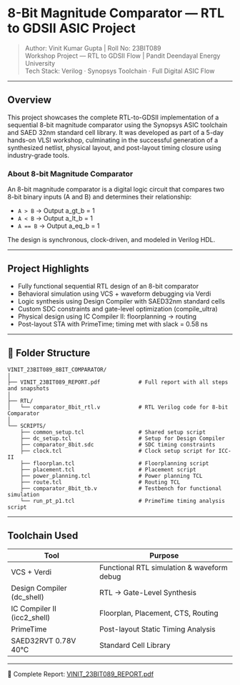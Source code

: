 # 8-Bit Magnitude Comparator — RTL to GDSII ASIC Project

> Author: Vinit Kumar Gupta | Roll No: 23BIT089<br>
> Workshop Project — RTL to GDSII Flow | Pandit Deendayal Energy University<br>
> Tech Stack: Verilog · Synopsys Toolchain · Full Digital ASIC Flow

---

## Overview

This project showcases the complete RTL-to-GDSII implementation of a sequential 8-bit magnitude comparator using the Synopsys ASIC toolchain and SAED 32nm standard cell library. It was developed as part of a 5-day hands-on VLSI workshop, culminating in the successful generation of a synthesized netlist, physical layout, and post-layout timing closure using industry-grade tools.

### About 8-bit Magnitude Comparator

An 8-bit magnitude comparator is a digital logic circuit that compares two 8-bit binary inputs (A and B) and determines their relationship:

* `A > B` → Output a\_gt\_b = 1
* `A < B` → Output a\_lt\_b = 1
* `A == B` → Output a\_eq\_b = 1

The design is synchronous, clock-driven, and modeled in Verilog HDL.

---

## Project Highlights

- Fully functional sequential RTL design of an 8-bit comparator
- Behavioral simulation using VCS + waveform debugging via Verdi
- Logic synthesis using Design Compiler with SAED32nm standard cells
- Custom SDC constraints and gate-level optimization (compile\_ultra)
- Physical design using IC Compiler II: floorplanning → routing
- Post-layout STA with PrimeTime; timing met with slack = 0.58 ns

---

## 🧱 Folder Structure

```
VINIT_23BIT089_8BIT_COMPARATOR/
│
├── VINIT_23BIT089_REPORT.pdf            # Full report with all steps and snapshots
│
├── RTL/
│   └── comparator_8bit_rtl.v            # RTL Verilog code for 8-bit Comparator
│
└── SCRIPTS/
    ├── common_setup.tcl                 # Shared setup script
    ├── dc_setup.tcl                     # Setup for Design Compiler
    ├── comparator_8bit.sdc              # SDC timing constraints
    ├── clock.tcl                        # Clock setup script for ICC-II
    ├── floorplan.tcl                    # Floorplanning script
    ├── placement.tcl                    # Placement script
    ├── power_planning.tcl               # Power planning TCL
    ├── route.tcl                        # Routing TCL
    ├── comparator_8bit_tb.v             # Testbench for functional simulation
    └── run_pt_p1.tcl                    # PrimeTime timing analysis script
```

---

## Toolchain Used

| Tool                         | Purpose                                    |
| ---------------------------- | ------------------------------------------ |
| VCS + Verdi                  | Functional RTL simulation & waveform debug |
| Design Compiler (dc\_shell)  | RTL → Gate-Level Synthesis                 |
| IC Compiler II (icc2\_shell) | Floorplan, Placement, CTS, Routing         |
| PrimeTime                    | Post-layout Static Timing Analysis         |
| SAED32RVT 0.78V 40°C         | Standard Cell Library                      |

---

📎 Complete Report: [VINIT\_23BIT089\_REPORT.pdf](./VINIT_23BIT089_REPORT.pdf)
